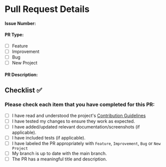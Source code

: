 # Pull Request Details

#### Issue Number:

#### PR Type:
- [ ]  Feature
- [ ]  Improvement
- [ ]  Bug
- [ ]  New Project

#### PR Description:


## Checklist ✅ 

### Please check each item that you have completed for this PR:


- [ ]  I have read and understood the project's [Contribution Guidelines](https://chimoney--community.hashnode.dev/contributing-to-chimoneys-community-projects-repository-for-hacktoberfest)
- [ ]  I have tested my changes to ensure they work as expected.
- [ ]  I have added/updated relevant documentation/screenshots (if applicable).
- [ ]  I have included tests (if applicable).
- [ ]  I have labeled the PR appropriately with `Feature`, `Improvement`, `Bug` or `New Project`
- [ ]  My branch is up to date with the main branch.
- [ ]  The PR has a meaningful title and description.
